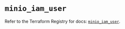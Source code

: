 # `minio_iam_user`

Refer to the Terraform Registry for docs: [`minio_iam_user`](https://registry.terraform.io/providers/ferlab-ste-justine/minio/0.2.0/docs/resources/iam_user).
